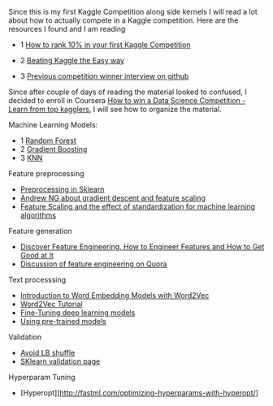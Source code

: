 Since this is my first Kaggle Competition along side kernels I will read a lot about how to actually compete in a Kaggle competition.
Here are the resources I found and I am reading

- 1 [How to rank 10% in your first Kaggle Competition](http://dnc1994.com/2016/05/rank-10-percent-in-first-kaggle-competition-en/)

- 2 [Beating Kaggle the Easy way](http://www.ke.tu-darmstadt.de/lehre/arbeiten/studien/2015/Dong_Ying.pdf)

- 3 [Previous competition winner interview on github](https://github.com/ChenglongChen/Kaggle_CrowdFlower/blob/master/BlogPost/BlogPost.md)

Since after couple of days of reading the material looked to confused, I decided to enroll in Coursera [How to win a Data Science Competition - Learn from top kagglers](https://www.coursera.org/learn/competitive-data-science), I will see how to organize the material.

Machine Learning Models:
- 1 [Random Forest](https://www.datasciencecentral.com/profiles/blogs/random-forests-explained-intuitively)
- 2 [Gradient Boosting](http://arogozhnikov.github.io/2016/06/24/gradient_boosting_explained.html)
- 3 [KNN](https://www.analyticsvidhya.com/blog/2018/03/introduction-k-neighbours-algorithm-clustering/)

Feature preprocessing
- [Preprocessing in Sklearn](https://scikit-learn.org/stable/modules/preprocessing.html)
- [Andrew NG about gradient descent and feature scaling](https://www.coursera.org/learn/machine-learning/lecture/xx3Da/gradient-descent-in-practice-i-feature-scaling)
- [Feature Scaling and the effect of standardization for machine learning algorithms](http://sebastianraschka.com/Articles/2014_about_feature_scaling.html)

Feature generation
- [Discover Feature Engineering, How to Engineer Features and How to Get Good at It](https://machinelearningmastery.com/discover-feature-engineering-how-to-engineer-features-and-how-to-get-good-at-it/)
- [Discussion of feature engineering on Quora](https://www.quora.com/What-are-some-best-practices-in-Feature-Engineering)

Text processsing
- [Introduction to Word Embedding Models with Word2Vec](https://taylorwhitten.github.io/blog/word2vec)
- [Word2Vec Tutorial](https://rare-technologies.com/word2vec-tutorial/)
- [Fine-Tuning deep learning models](https://flyyufelix.github.io/2016/10/08/fine-tuning-in-keras-part2.html)
- [Using pre-trained models](https://keras.io/applications/)

Validation
- [Avoid LB shuffle](http://www.chioka.in/how-to-select-your-final-models-in-a-kaggle-competitio/)
- [SKlearn validation page](https://scikit-learn.org/stable/modules/cross_validation.html)

Hyperparam Tuning
- [Hyperopt][http://fastml.com/optimizing-hyperparams-with-hyperopt/]
